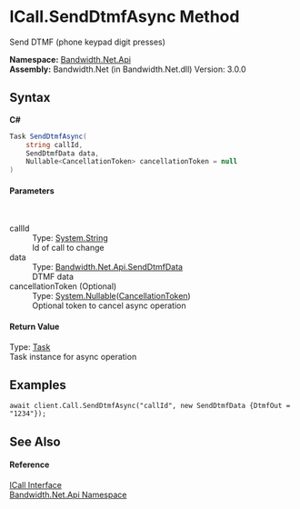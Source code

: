 ﻿# ICall.SendDtmfAsync Method 
 

Send DTMF (phone keypad digit presses)

**Namespace:**&nbsp;<a href ="N_Bandwidth_Net_Api.md">Bandwidth.Net.Api</a><br />**Assembly:**&nbsp;Bandwidth.Net (in Bandwidth.Net.dll) Version: 3.0.0

## Syntax

**C#**<br />
``` C#
Task SendDtmfAsync(
	string callId,
	SendDtmfData data,
	Nullable<CancellationToken> cancellationToken = null
)
```


#### Parameters
&nbsp;<dl><dt>callId</dt><dd>Type: <a href="http://msdn2.microsoft.com/en-us/library/s1wwdcbf" target="_blank">System.String</a><br />Id of call to change</dd><dt>data</dt><dd>Type: <a href ="T_Bandwidth_Net_Api_SendDtmfData.md">Bandwidth.Net.Api.SendDtmfData</a><br />DTMF data</dd><dt>cancellationToken (Optional)</dt><dd>Type: <a href="http://msdn2.microsoft.com/en-us/library/b3h38hb0" target="_blank">System.Nullable</a>(<a href="http://msdn2.microsoft.com/en-us/library/dd384802" target="_blank">CancellationToken</a>)<br />Optional token to cancel async operation</dd></dl>

#### Return Value
Type: <a href="http://msdn2.microsoft.com/en-us/library/dd235678" target="_blank">Task</a><br />Task instance for async operation

## Examples

```
await client.Call.SendDtmfAsync("callId", new SendDtmfData {DtmfOut = "1234"});
```


## See Also


#### Reference
<a href ="T_Bandwidth_Net_Api_ICall.md">ICall Interface</a><br /><a href ="N_Bandwidth_Net_Api.md">Bandwidth.Net.Api Namespace</a><br />